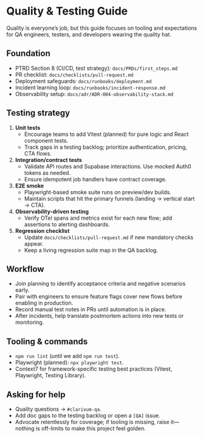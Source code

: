 # Quality & Testing Guide

Quality is everyone’s job, but this guide focuses on tooling and expectations for QA engineers, testers, and developers wearing the quality hat.

## Foundation

- PTRD Section 8 (CI/CD, test strategy): `docs/PRDs/first_steps.md`
- PR checklist: `docs/checklists/pull-request.md`
- Deployment safeguards: `docs/runbooks/deployment.md`
- Incident learning loop: `docs/runbooks/incident-response.md`
- Observability setup: `docs/adr/ADR-004-observability-stack.md`

## Testing strategy

1. **Unit tests**  
   - Encourage teams to add Vitest (planned) for pure logic and React component tests.  
   - Track gaps in a testing backlog; prioritize authentication, pricing, CTA flows.
2. **Integration/contract tests**  
   - Validate API routes and Supabase interactions. Use mocked Auth0 tokens as needed.  
   - Ensure idempotent job handlers have contract coverage.
3. **E2E smoke**  
   - Playwright-based smoke suite runs on preview/dev builds.  
   - Maintain scripts that hit the primary funnels (landing → vertical start → CTA).
4. **Observability-driven testing**  
   - Verify OTel spans and metrics exist for each new flow; add assertions to alerting dashboards.
5. **Regression checklist**  
   - Update `docs/checklists/pull-request.md` if new mandatory checks appear.  
   - Keep a living regression suite map in the QA backlog.

## Workflow

- Join planning to identify acceptance criteria and negative scenarios early.  
- Pair with engineers to ensure feature flags cover new flows before enabling in production.  
- Record manual test notes in PRs until automation is in place.  
- After incidents, help translate postmortem actions into new tests or monitoring.

## Tooling & commands

- `npm run lint` (until we add `npm run test`).  
- Playwright (planned): `npx playwright test`.  
- Context7 for framework-specific testing best practices (Vitest, Playwright, Testing Library).

## Asking for help

- Quality questions → `#clarivum-qa`.  
- Add doc gaps to the testing backlog or open a `[QA]` issue.  
- Advocate relentlessly for coverage; if tooling is missing, raise it—nothing is off-limits to make this project feel golden.
